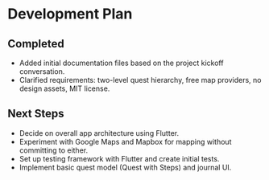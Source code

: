 # Development Plan

## Completed
- Added initial documentation files based on the project kickoff conversation.
- Clarified requirements: two-level quest hierarchy, free map providers, no design assets, MIT license.

## Next Steps
- Decide on overall app architecture using Flutter.
- Experiment with Google Maps and Mapbox for mapping without committing to either.
- Set up testing framework with Flutter and create initial tests.
- Implement basic quest model (Quest with Steps) and journal UI.
